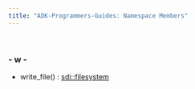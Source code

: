 ```yaml
---
title: "ADK-Programmers-Guides: Namespace Members"
---
```


 

### - w -

- write_file() : <a href="namespacesdi_1_1filesystem.md#a3a27a49de579060fada2de1f1fcb72c5">sdi::filesystem</a>
